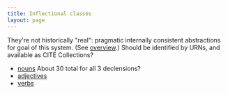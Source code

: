 ```yaml
---
title: Inflectional classes
layout: page
---
```


They're not historically "real": pragmatic internally consistent abstractions for goal of this system. (See [overview](../overview).)  Should be identified by URNs, and available as CITE Collections?

- [nouns](nouns)  About 30 total for all 3 declensions?
- [adjectives](adjectives)
- [verbs](verbs)
